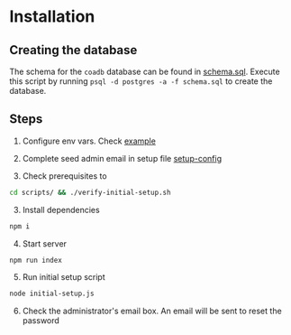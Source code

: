 # Installation

## Creating the database

The schema for the `coadb` database can be found in [schema.sql](./db/scripts/schema.sql).
Execute this script by running `psql -d postgres -a -f schema.sql` to create the database.

## Steps

1. Configure env vars. Check [example](../.env.example)

2. Complete seed admin email in setup file [setup-config](../setup-config.json)

3. Check prerequisites to

```bash
cd scripts/ && ./verify-initial-setup.sh
```

3. Install dependencies

```bash
npm i
```

4. Start server

```bash
npm run index
```

5. Run initial setup script

```bash
node initial-setup.js
```

6. Check the administrator's email box. An email will be sent to reset the password
